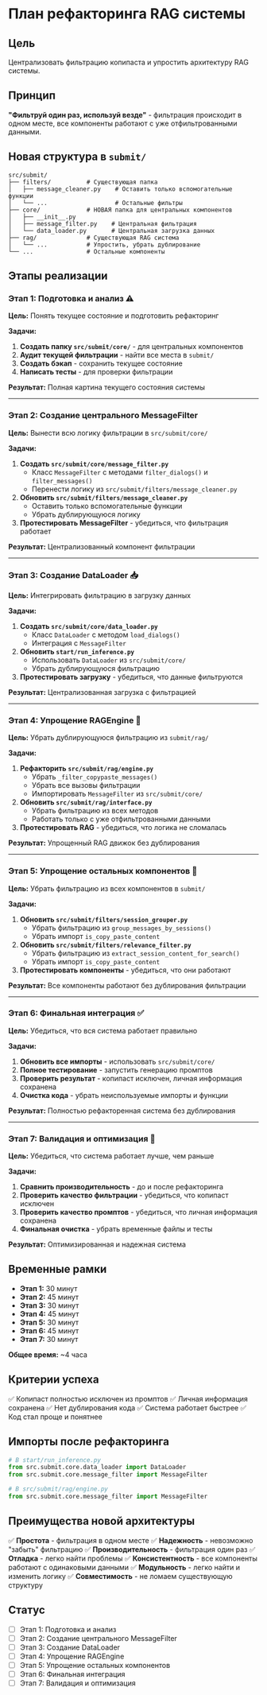 # План рефакторинга RAG системы

## Цель
Централизовать фильтрацию копипаста и упростить архитектуру RAG системы.

## Принцип
**"Фильтруй один раз, используй везде"** - фильтрация происходит в одном месте, все компоненты работают с уже отфильтрованными данными.

## Новая структура в `submit/`

```
src/submit/
├── filters/          # Существующая папка
│   ├── message_cleaner.py    # Оставить только вспомогательные функции
│   └── ...                   # Остальные фильтры
├── core/             # НОВАЯ папка для центральных компонентов
│   ├── __init__.py
│   ├── message_filter.py    # Центральная фильтрация
│   └── data_loader.py       # Центральная загрузка данных
├── rag/              # Существующая RAG система
│   └── ...           # Упростить, убрать дублирование
└── ...               # Остальные компоненты
```

## Этапы реализации

### Этап 1: Подготовка и анализ ⚠️
**Цель:** Понять текущее состояние и подготовить рефакторинг

**Задачи:**
1. **Создать папку `src/submit/core/`** - для центральных компонентов
2. **Аудит текущей фильтрации** - найти все места в `submit/`
3. **Создать бэкап** - сохранить текущее состояние
4. **Написать тесты** - для проверки фильтрации

**Результат:** Полная картина текущего состояния системы

---

### Этап 2: Создание центрального MessageFilter
**Цель:** Вынести всю логику фильтрации в `src/submit/core/`

**Задачи:**
1. **Создать `src/submit/core/message_filter.py`**
   - Класс `MessageFilter` с методами `filter_dialogs()` и `filter_messages()`
   - Перенести логику из `src/submit/filters/message_cleaner.py`
2. **Обновить `src/submit/filters/message_cleaner.py`**
   - Оставить только вспомогательные функции
   - Убрать дублирующуюся логику
3. **Протестировать MessageFilter** - убедиться, что фильтрация работает

**Результат:** Централизованный компонент фильтрации

---

### Этап 3: Создание DataLoader 📥
**Цель:** Интегрировать фильтрацию в загрузку данных

**Задачи:**
1. **Создать `src/submit/core/data_loader.py`**
   - Класс `DataLoader` с методом `load_dialogs()`
   - Интеграция с `MessageFilter`
2. **Обновить `start/run_inference.py`**
   - Использовать `DataLoader` из `src/submit/core/`
   - Убрать дублирующуюся фильтрацию
3. **Протестировать загрузку** - убедиться, что данные фильтруются

**Результат:** Централизованная загрузка с фильтрацией

---

### Этап 4: Упрощение RAGEngine 🧠
**Цель:** Убрать дублирующуюся фильтрацию из `submit/rag/`

**Задачи:**
1. **Рефакторить `src/submit/rag/engine.py`**
   - Убрать `_filter_copypaste_messages()`
   - Убрать все вызовы фильтрации
   - Импортировать `MessageFilter` из `src/submit/core/`
2. **Обновить `src/submit/rag/interface.py`**
   - Убрать фильтрацию из всех методов
   - Работать только с уже отфильтрованными данными
3. **Протестировать RAG** - убедиться, что логика не сломалась

**Результат:** Упрощенный RAG движок без дублирования

---

### Этап 5: Упрощение остальных компонентов 🔄
**Цель:** Убрать фильтрацию из всех компонентов в `submit/`

**Задачи:**
1. **Обновить `src/submit/filters/session_grouper.py`**
   - Убрать фильтрацию из `group_messages_by_sessions()`
   - Убрать импорт `is_copy_paste_content`
2. **Обновить `src/submit/filters/relevance_filter.py`**
   - Убрать фильтрацию из `extract_session_content_for_search()`
   - Убрать импорт `is_copy_paste_content`
3. **Протестировать компоненты** - убедиться, что они работают

**Результат:** Все компоненты работают без дублирования фильтрации

---

### Этап 6: Финальная интеграция ✅
**Цель:** Убедиться, что вся система работает правильно

**Задачи:**
1. **Обновить все импорты** - использовать `src/submit/core/`
2. **Полное тестирование** - запустить генерацию промптов
3. **Проверить результат** - копипаст исключен, личная информация сохранена
4. **Очистка кода** - убрать неиспользуемые импорты и функции

**Результат:** Полностью рефакторенная система без дублирования

---

### Этап 7: Валидация и оптимизация 🚀
**Цель:** Убедиться, что система работает лучше, чем раньше

**Задачи:**
1. **Сравнить производительность** - до и после рефакторинга
2. **Проверить качество фильтрации** - убедиться, что копипаст исключен
3. **Проверить качество промптов** - убедиться, что личная информация сохранена
4. **Финальная очистка** - убрать временные файлы и тесты

**Результат:** Оптимизированная и надежная система

## Временные рамки
- **Этап 1:** 30 минут
- **Этап 2:** 45 минут  
- **Этап 3:** 30 минут
- **Этап 4:** 45 минут
- **Этап 5:** 30 минут
- **Этап 6:** 45 минут
- **Этап 7:** 30 минут

**Общее время:** ~4 часа

## Критерии успеха
✅ Копипаст полностью исключен из промптов
✅ Личная информация сохранена
✅ Нет дублирования кода
✅ Система работает быстрее
✅ Код стал проще и понятнее

## Импорты после рефакторинга

```python
# В start/run_inference.py
from src.submit.core.data_loader import DataLoader
from src.submit.core.message_filter import MessageFilter

# В src/submit/rag/engine.py
from src.submit.core.message_filter import MessageFilter
```

## Преимущества новой архитектуры
✅ **Простота** - фильтрация в одном месте
✅ **Надежность** - невозможно "забыть" фильтрацию
✅ **Производительность** - фильтрация один раз
✅ **Отладка** - легко найти проблемы
✅ **Консистентность** - все компоненты работают с одинаковыми данными
✅ **Модульность** - легко найти и изменить логику
✅ **Совместимость** - не ломаем существующую структуру

## Статус
- [ ] Этап 1: Подготовка и анализ
- [ ] Этап 2: Создание центрального MessageFilter
- [ ] Этап 3: Создание DataLoader
- [ ] Этап 4: Упрощение RAGEngine
- [ ] Этап 5: Упрощение остальных компонентов
- [ ] Этап 6: Финальная интеграция
- [ ] Этап 7: Валидация и оптимизация
